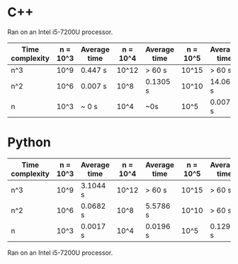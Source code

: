 # C++

Ran on an Intel i5-7200U processor.

Time complexity  | n = 10^3 | Average time | n = 10^4 | Average time | n = 10^5 | Average time | n = 10^6 | Average time
------------- | ------------- | - | - | - | - | - | - | -
n^3  | 10^9 | 0.447 s | 10^12 | > 60 s | 10^15 | > 60 s | 10^18 | > 60 s
n^2  | 10^6 | 0.007 s | 10^8 | 0.1305 s | 10^10 | 14.062 s | 10^12 | > 60 s
n | 10^3 | ~ 0 s  | 10^4 | ~0s | 10^5 | 0.0078 s | 10^6 | 0.0095 s

# Python 
Time complexity  | n = 10^3 | Average time | n = 10^4 | Average time | n = 10^5 | Average time | n = 10^6 | Average time
------------- | ------------- | - | - | - | - | - | - | -
n^3  | 10^9 | 3.1044 s | 10^12 | > 60 s | 10^15 | > 60 s | 10^18 | > 60 s
n^2  | 10^6 | 0.0682 s | 10^8 | 5.5786 s | 10^10 | > 60 s | 10^12 | > 60 s
n | 10^3 | 0.0017 s  | 10^4 | 0.0196 s | 10^5 | 0.1295 s | 10^6 | 1.3858 s

Ran on an Intel i5-7200U processor.

